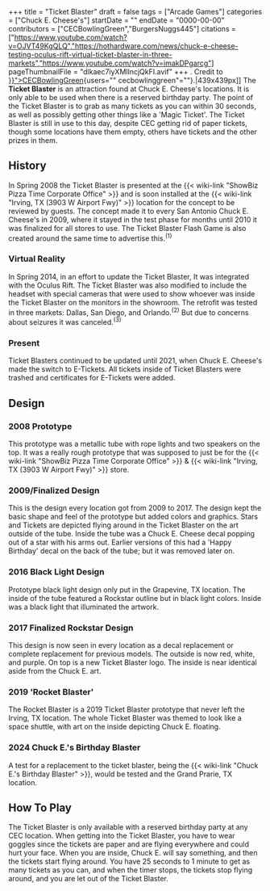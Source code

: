 +++
title = "Ticket Blaster"
draft = false
tags = ["Arcade Games"]
categories = ["Chuck E. Cheese's"]
startDate = ""
endDate = "0000-00-00"
contributors = ["CECBowlingGreen","BurgersNuggs445"]
citations = ["https://www.youtube.com/watch?v=OJVT49KgQLQ","https://hothardware.com/news/chuck-e-cheese-testing-oculus-rift-virtual-ticket-blaster-in-three-markets","https://www.youtube.com/watch?v=imakDPgarcg"]
pageThumbnailFile = "dlkaec7iyXMIlncjQkFI.avif"
+++
. Credit to [}}">CECBowlingGreen](%7B%7B%3C%20ref%20){users="" cecbowlinggreen"=""}.|439x439px]]
The **Ticket Blaster** is an attraction found at Chuck E. Cheese's locations. It is only able to be used when there is a reserved birthday party. The point of the Ticket Blaster is to grab as many tickets as you can within 30 seconds, as well as possibly getting other things like a 'Magic Ticket'. The Ticket Blaster is still in use to this day, despite CEC getting rid of paper tickets, though some locations have them empty, others have tickets and the other prizes in them.

## History

In Spring 2008 the Ticket Blaster is presented at the {{< wiki-link "ShowBiz Pizza Time Corporate Office" >}} and is soon installed at the {{< wiki-link "Irving, TX (3903 W Airport Fwy)" >}} location for the concept to be reviewed by guests. The concept made it to every San Antonio Chuck E. Cheese's in 2009, where it stayed in the test phase for months until 2010 it was finalized for all stores to use. The Ticket Blaster Flash Game is also created around the same time to advertise this.<sup>(1)</sup>

### Virtual Reality

In Spring 2014, in an effort to update the Ticket Blaster, It was integrated with the Oculus Rift. The Ticket Blaster was also modified to include the headset with special cameras that were used to show whoever was inside the Ticket Blaster on the monitors in the showroom. The retrofit was tested in three markets: Dallas, San Diego, and Orlando.<sup>(2)</sup> But due to concerns about seizures it was canceled.<sup>(3)</sup>

### Present

Ticket Blasters continued to be updated until 2021, when Chuck E. Cheese's made the switch to E-Tickets. All tickets inside of Ticket Blasters were trashed and certificates for E-Tickets were added.

## Design

### 2008 Prototype

This prototype was a metallic tube with rope lights and two speakers on the top. It was a really rough prototype that was supposed to just be for the {{< wiki-link "ShowBiz Pizza Time Corporate Office" >}} & {{< wiki-link "Irving, TX (3903 W Airport Fwy)" >}} store.

### 2009/Finalized Design

This is the design every location got from 2009 to 2017.
The design kept the basic shape and feel of the prototype but added colors and graphics. Stars and Tickets are depicted flying around in the Ticket Blaster on the art outside of the tube. Inside the tube was a Chuck E. Cheese decal popping out of a star with his arms out. Earlier versions of this had a 'Happy Birthday' decal on the back of the tube; but it was removed later on.

### 2016 Black Light Design

Prototype black light design only put in the Grapevine, TX location. The inside of the tube featured a Rockstar outline but in black light colors. Inside was a black light that illuminated the artwork.

### 2017 Finalized Rockstar Design

This design is now seen in every location as a decal replacement or complete replacement for previous models. The outside is now red, white, and purple. On top is a new Ticket Blaster logo. The inside is near identical aside from the Chuck E. art.

### 2019 'Rocket Blaster'

The Rocket Blaster is a 2019 Ticket Blaster prototype that never left the Irving, TX location. The whole Ticket Blaster was themed to look like a space shuttle, with art on the inside depicting Chuck E. floating.

### 2024 Chuck E.'s Birthday Blaster

A test for a replacement to the ticket blaster, being the {{< wiki-link "Chuck E.'s Birthday Blaster" >}}, would be tested and the Grand Prarie, TX location.

## How To Play

The Ticket Blaster is only available with a reserved birthday party at any CEC location. When getting into the Ticket Blaster, you have to wear goggles since the tickets are paper and are flying everywhere and could hurt your face. When you are inside, Chuck E. will say something, and then the tickets start flying around. You have 25 seconds to 1 minute to get as many tickets as you can, and when the timer stops, the tickets stop flying around, and you are let out of the Ticket Blaster.
